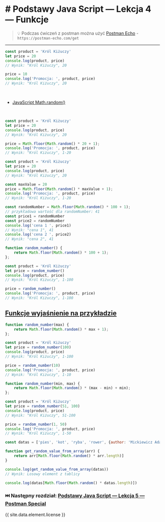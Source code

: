 # # Podstawy Java Script — Lekcja 4 — Funkcje

> 💡 Podczas ćwiczeń z postman można użyć [Postman Echo](https://learning.postman.com/docs/developer/echo-api/) -
```https://postman-echo.com/get```

****

```jsx
const product = 'Król Kiżuczy'
let price = 20
console.log(product, price)
// Wynik: "Król Kiżuczy", 20

price = 10
console.log('Promocja: ', product, price)
// Wynik: "Król Kiżuczy", 20
```

<br>

* [JavaScript Math.random()](https://www.w3schools.com/js/js_random.asp)

<br>

```jsx
const product = 'Król Kiżuczy'
let price = 20
console.log(product, price)
// Wynik: "Król Kiżuczy", 20

price = Math.floor(Math.random() * 20 + 1);
console.log('Promocja: ', product, price)
// Wynik: "Król Kiżuczy", 1-20
```

```jsx
const product = 'Król Kiżuczy'
let price = 20
console.log(product, price)
// Wynik: "Król Kiżuczy", 20

const maxValue = 20
price = Math.floor(Math.random() * maxValue + 1);
console.log('Promocja: ', product, price)
// Wynik: "Król Kiżuczy", 1-20
```

```jsx
const randomNumber = Math.floor(Math.random() * 100 + 1);
// przykładowa wartość dla randomNumber: 41
const price1 = randomNumber
const price2 = randomNumber
console.log('cena 1 ', price1)
// Wynik: "cena 1", 41
console.log('cena 2 ', price2)
// Wynik: "cena 2", 41
```

```jsx
function random_number() {
    return Math.floor(Math.random() * 100 + 1);
};

const product = 'Król Kiżuczy'
let price = random_number()
console.log(product, price)
// Wynik: "Król Kiżuczy", 1-100

price = random_number()
console.log('Promocja: ', product, price)
// Wynik: "Król Kiżuczy", 1-100
```

## [Funkcje wyjaśnienie na przykładzie](lesson04-02-funkcje-wyjasnienie.md)

```jsx
function random_number(max) {
    return Math.floor(Math.random() * max + 1);
};

const product = 'Król Kiżuczy'
let price = random_number(100)
console.log(product, price)
// Wynik: "Król Kiżuczy", 1-100

price = random_number(10)
console.log('Promocja: ', product, price)
// Wynik: "Król Kiżuczy", 1-10
```

```jsx
function random_number(min, max) {
    return Math.floor(Math.random() * (max - min) + min);
};

const product = 'Król Kiżuczy'
let price = random_number(51, 100)
console.log(product, price)
// Wynik: "Król Kiżuczy", 51-100

price = random_number(1, 50)
console.log('Promocja: ', product, price)
// Wynik: "Król Kiżuczy", 1-50
```

```jsx
const datas = ['pies', 'kot', 'ryba', 'rower', {author: 'Mickiewicz Adam', title: 'Pan Tadeusz'}]

function get_random_value_from_array(arr) {
    return arr[Math.floor(Math.random() * arr.length)]
}

console.log(get_random_value_from_array(datas))
// Wynik: Losowy element z tablicy

console.log(datas[Math.floor(Math.random() * datas.length)])
```

### ⏭️ Następny rozdział: [Podstawy Java Script — Lekcja 5 — Postman Special](lesson05-postman-special.md)

{{ site.data.element.license }}